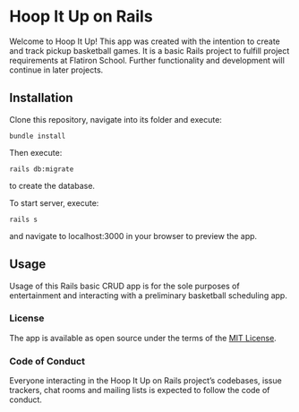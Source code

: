 # Hoop It Up on Rails

Welcome to Hoop It Up!  This app was created with the intention
to create and track pickup basketball games.  It is a basic Rails project to fulfill project requirements at Flatiron School. Further functionality and development will continue in later projects.

## Installation

Clone this repository, navigate into its folder and execute:

    bundle install

Then execute:

    rails db:migrate

to create the database.

To start server, execute:

    rails s

and navigate to localhost:3000 in your browser to preview the app.


## Usage

Usage of this Rails basic CRUD app is for the sole purposes of entertainment and interacting with
a preliminary basketball scheduling app.

### License

The app is available as open source under the terms of the [MIT License](https://opensource.org/licenses/MIT).

### Code of Conduct

Everyone interacting in the Hoop It Up on Rails project’s codebases, issue trackers, chat rooms and mailing lists is expected to follow the code of conduct.
